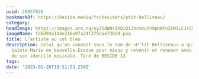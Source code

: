 ```yaml
---
uuid: 20057826
bookmarkOf: https://beside.media/fr/besiders/ptit-belliveau/
category:
headImage: https://images.are.na/eyJidWNrZXQiOiJhcmVuYV9pbWFnZXMiLCJrZXkiOiIyMDA1NzgyNi9vcmlnaW5hbF9mZDZkOTRlMTQ0ZTMxNmU5N2EyNGYzNzVkYWU3MzBkOS5wbmciLCJlZGl0cyI6eyJyZXNpemUiOnsid2lkdGgiOjEyMDAsImhlaWdodCI6MTIwMCwiZml0IjoiaW5zaWRlIiwid2l0aG91dEVubGFyZ2VtZW50Ijp0cnVlfSwid2VicCI6eyJxdWFsaXR5Ijo5MH0sImpwZWciOnsicXVhbGl0eSI6OTB9LCJyb3RhdGUiOm51bGx9fQ==?bc=0
imageName: fd6d94e144e316e97a24f375dae730d9.png
title: L’artiste au col bleu
description: Celui qu’on connait sous le nom de «P’tit Belliveau» a quitté la baie
  Sainte-Marie en Nouvelle-Écosse pour mieux y revenir et renouer avec la charpente
  de son identité musicale. Tiré de BESIDE 13
tags:
date: '2023-01-26T19:51:53.250Z'
---
```

